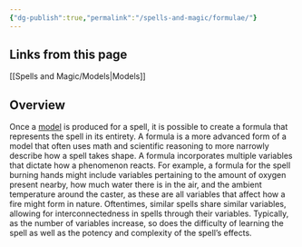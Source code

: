 ```yaml
---
{"dg-publish":true,"permalink":"/spells-and-magic/formulae/"}
---
```


## Links from this page
[[Spells and Magic/Models\|Models]]
## Overview
Once a [model](Models.md) is produced for a spell, it is possible to create a formula that represents the spell in its entirety. A formula is a more advanced form of a model that often uses math and scientific reasoning to more narrowly describe how a spell takes shape. A formula incorporates multiple variables that dictate how a phenomenon reacts. For example, a formula for the spell burning hands might include variables pertaining to the amount of oxygen present nearby, how much water there is in the air, and the ambient temperature around the caster, as these are all variables that affect how a fire might form in nature. Oftentimes, similar spells share similar variables, allowing for interconnectedness in spells through their variables. Typically, as the number of variables increase, so does the difficulty of learning the spell as well as the potency and complexity of the spell’s effects.